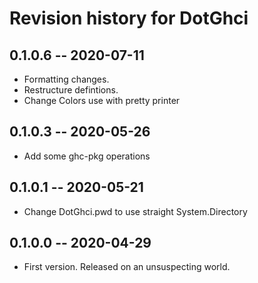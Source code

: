 # Revision history for DotGhci

## 0.1.0.6 -- 2020-07-11

* Formatting changes.
* Restructure defintions.
* Change Colors use with pretty printer

## 0.1.0.3 -- 2020-05-26

* Add some ghc-pkg operations

## 0.1.0.1 -- 2020-05-21

* Change DotGhci.pwd to use straight System.Directory 

## 0.1.0.0 -- 2020-04-29

* First version. Released on an unsuspecting world.

